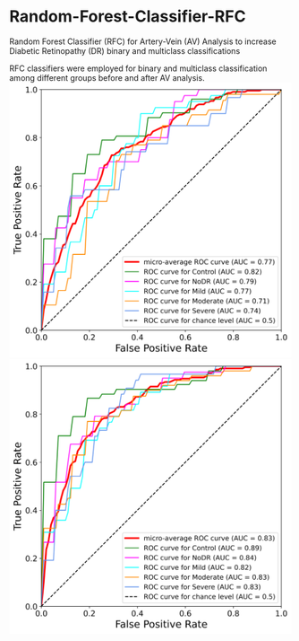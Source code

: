 # Random-Forest-Classifier-RFC

Random Forest Classifier (RFC) for Artery-Vein (AV) Analysis to increase Diabetic Retinopathy (DR) binary and multiclass classifications

RFC classifiers were employed for binary and multiclass classification among different groups before and after AV analysis. 
![AUC before AV Analysis](https://github.com/mansour2002/Random-Forest-Classifier-RFC/blob/main/Figures/RFC%20Before%20AV%20Analysis.png)
![AUC after AV Analysis](https://github.com/mansour2002/Random-Forest-Classifier-RFC/blob/main/Figures/RFC%20After%20AV%20Analysis.png)

